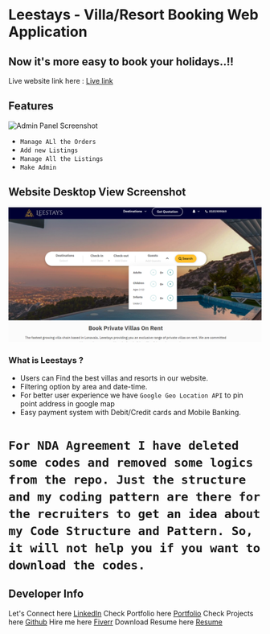 # Leestays - Villa/Resort Booking Web Application

## Now it's more easy to book your holidays..!!

Live website link here : [Live link](https://leestays.com/)

## Features


![Admin Panel Screenshot](adminPanel.png)

-   `Manage ALl the Orders`
-   `Add new Listings`
-   `Manage All the Listings`
-   `Make Admin`

## Website Desktop View Screenshot

![Website Screenshot](webportal.png)

### What is Leestays ?

-   Users can Find the best villas and resorts in our website.
-   Filtering option by area and date-time.
-   For better user experience we have `Google Geo Location API` to pin point address in google map
-   Easy payment system with Debit/Credit cards and Mobile Banking.

# `For NDA Agreement I have deleted some codes and removed some logics from the repo. Just the structure and my coding pattern are there for the recruiters to get an idea about my Code Structure and Pattern. So, it will not help you if you want to download the codes. `

## Developer Info

Let's Connect here [LinkedIn](https://www.linkedin.com/in/kazinafizanam)
Check Portfolio here [Portfolio](https://nafizanam.com/)
Check Projects here [Github](https://github.com/Nafiz-Anam)
Hire me here [Fiverr](https://www.fiverr.com/anam_nafiz)
Download Resume here [Resume](https://drive.google.com/file/d/1T3aiJem8izl5RWVxr_U1LGnyaDKdkbCN/view?usp=sharing)
